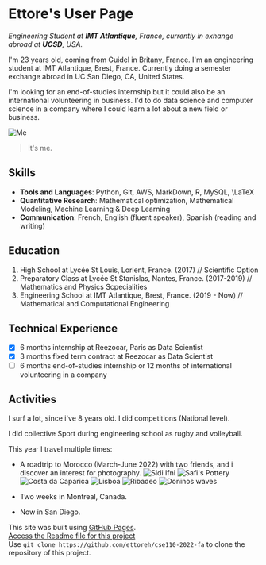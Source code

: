 # Ettore's User Page 

*Engineering Student at **IMT Atlantique**, France, currently in exhange abroad at **UCSD**, USA.*

I'm 23 years old, coming from Guidel in Britany, France. I'm an engineering student at IMT Atlantique, Brest, France. Currently doing a semester exchange abroad in UC San Diego, CA, United States.

I'm looking for an end-of-studies internship but it could also be an international volunteering in business. I'd to do data science and computer science in a company where I could learn a lot about a new field or business. 

![Me](images/3BB85F21-378E-48F7-A688-B7BA948F8712_1_105_c.jpeg)
> It's me.

## Skills

- **Tools and Languages**: Python, Git, AWS, MarkDown, R, MySQL, \LaTeX
- **Quantitative Research**: Mathematical optimization, Mathematical Modeling, Machine Learning & Deep Learning 
- **Communication**: French, English (fluent speaker), Spanish (reading and writing)

## Education

1. High School at Lycée St Louis, Lorient, France. (2017) // Scientific Option 
2. Preparatory Class at Lycée St Stanislas, Nantes, France. (2017-2019) // Mathematics and Physics Scpecialities 
3. Engineering School at IMT Atlantique, Brest, France. (2019 - Now) // Mathematical and Computational Engineering 

## Technical Experience

- [x] 6 months internship at Reezocar, Paris as Data Scientist
- [x] 3 months fixed term contract at Reezocar as Data Scientist
- [ ] 6 months end-of-studies internship or 12 months of international volunteering in a company

## Activities

I surf a lot, since i've 8 years old. I did competitions (National level).

I did collective Sport during engineering school as rugby and volleyball.

This year I travel multiple times:
- A roadtrip to Morocco (March-June 2022) with two friends, and i discover an interest for photography.
![Sidi Ifni](images/0F75C9ED-47EF-48E9-9A6C-39A5F2AD67AA_1_105_c.jpeg)
![Safi's Pottery](images/4DEC16C8-AC35-4615-A71A-E76697B29780_1_105_c.jpeg)
![Costa da Caparica](images/3F98B904-5F22-4F04-BAC9-3F3C47D70A9B_1_105_c.jpeg)
![Lisboa](images/E58CDD3A-9081-4FCA-8C73-8A02E97B5728_1_105_c.jpeg)
![Ribadeo](images/9B507761-CE69-4986-864B-8CF89E410C56_1_105_c.jpeg)
![Doninos waves](images/FCC655E5-F4C9-415F-9103-7297899EF029_1_105_c.jpeg)

- Two weeks in Montreal, Canada.
- Now in San Diego.


This site was built using [GitHub Pages](https://pages.github.com/).<br>
[Access the Readme file for this project](README.md)<br>
Use `git clone https://github.com/ettoreh/cse110-2022-fa` to clone the repository of this project.